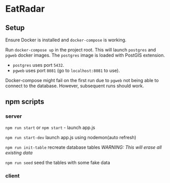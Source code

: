 # EatRadar

## Setup

Ensure Docker is installed and `docker-compose` is working.

Run `docker-compose up` in the project root. This will launch `postgres` and `pgweb` docker images. The `postgres` image is loaded with PostGIS extension.
* `postgres` uses port `5432`.
* `pgweb` uses port `8081` (go to `localhost:8081` to use).

Docker-compose might fail on the first run due to `pgweb` not being able to connect to the database. However, subsequent runs should work.

## npm scripts

### server

`npm run start` or `npm start` - launch app.js

`npm run start-dev` launch app.js using nodemon(auto refresh)

`npm run init-table` recreate database tables *WARNING: This will erase all existing data*

`npm run seed` seed the tables with some fake data

### client
